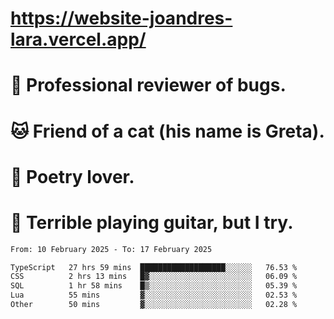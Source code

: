 # https://website-joandres-lara.vercel.app/
# 🐛 Professional reviewer of bugs.
# 🐱 Friend of a cat (his name is Greta).
# 📜 Poetry lover.
# 🎸 Terrible playing guitar, but I try.

<!--START_SECTION:waka-->

```txt
From: 10 February 2025 - To: 17 February 2025

TypeScript   27 hrs 59 mins  ███████████████████░░░░░░   76.53 %
CSS          2 hrs 13 mins   █▓░░░░░░░░░░░░░░░░░░░░░░░   06.09 %
SQL          1 hr 58 mins    █▒░░░░░░░░░░░░░░░░░░░░░░░   05.39 %
Lua          55 mins         ▓░░░░░░░░░░░░░░░░░░░░░░░░   02.53 %
Other        50 mins         ▓░░░░░░░░░░░░░░░░░░░░░░░░   02.28 %
```

<!--END_SECTION:waka-->
